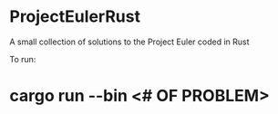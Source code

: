 # ProjectEulerRust
A small collection of solutions to the Project Euler coded in Rust

To run:

# cargo run --bin <# OF PROBLEM>

